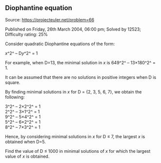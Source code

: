 Diophantine equation
--------------------

Source: https://projecteuler.net/problem=66

Published on Friday, 26th March 2004, 06:00 pm; Solved by 12523;
Difficulty rating: 25%

Consider quadratic Diophantine equations of the form:

*x*^2^ – D*y*^2^ = 1

For example, when D=13, the minimal solution in *x* is 649^2^ –
13×180^2^ = 1.

It can be assumed that there are no solutions in positive integers when
D is square.

By finding minimal solutions in *x* for D = {2, 3, 5, 6, 7}, we obtain
the following:

3^2^ – 2×2^2^ = 1\
 2^2^ – 3×1^2^ = 1\
9^2^ – 5×4^2^ = 1\
 5^2^ – 6×2^2^ = 1\
 8^2^ – 7×3^2^ = 1

Hence, by considering minimal solutions in *x* for D ≤ 7, the largest
*x* is obtained when D=5.

Find the value of D ≤ 1000 in minimal solutions of *x* for which the
largest value of *x* is obtained.
